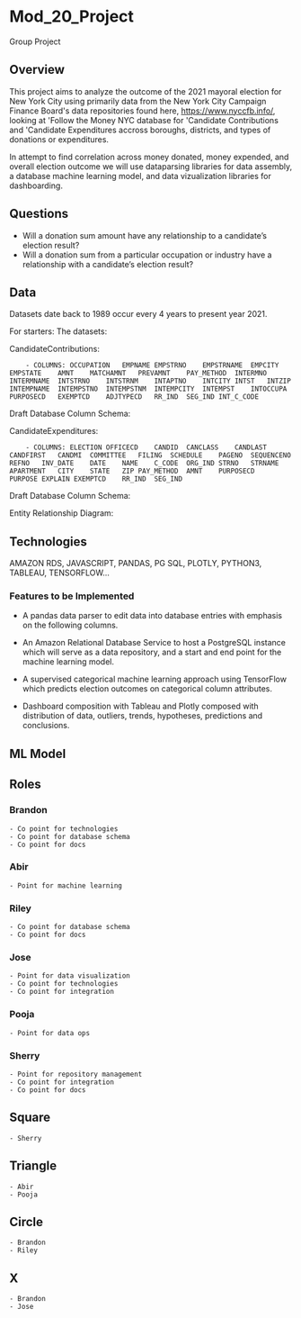 # Mod_20_Project
Group Project

## Overview

This project aims to analyze the outcome of the 2021 mayoral election for New York City using primarily data from the New York City Campaign Finance Board's data repositories found here, https://www.nyccfb.info/, looking at 'Follow the Money NYC database for 'Candidate Contributions and 'Candidate Expenditures accross boroughs, districts, and types of donations or expenditures. 

In attempt to find correlation across money donated, money expended, and overall election outcome we will use dataparsing libraries for data assembly, a database machine learning model, and data vizualization libraries for dashboarding. 

## Questions
- Will a donation sum amount have any relationship to a candidate’s election result?
- Will a donation sum from a particular occupation or industry have a relationship with a candidate’s election result?


## Data
Datasets date back to 1989 occur every 4 years to present year 2021. 

For starters: The datasets:

CandidateContributions:

        - COLUMNS: OCCUPATION	EMPNAME	EMPSTRNO	EMPSTRNAME	EMPCITY	EMPSTATE	AMNT	MATCHAMNT	PREVAMNT	PAY_METHOD	INTERMNO	INTERMNAME	INTSTRNO	INTSTRNM	INTAPTNO	INTCITY	INTST	INTZIP	INTEMPNAME	INTEMPSTNO	INTEMPSTNM	INTEMPCITY	INTEMPST	INTOCCUPA	PURPOSECD	EXEMPTCD	ADJTYPECD	RR_IND	SEG_IND	INT_C_CODE

Draft Database Column Schema: 

CandidateExpenditures:

        - COLUMNS: ELECTION	OFFICECD	CANDID	CANCLASS	CANDLAST	CANDFIRST	CANDMI	COMMITTEE	FILING	SCHEDULE	PAGENO	SEQUENCENO	REFNO	INV_DATE	DATE	NAME	C_CODE	ORG_IND	STRNO	STRNAME	APARTMENT	CITY	STATE	ZIP	PAY_METHOD	AMNT	PURPOSECD	PURPOSE	EXPLAIN	EXEMPTCD	RR_IND	SEG_IND

Draft Database Column Schema: 

  Entity Relationship Diagram:

## Technologies

AMAZON RDS, JAVASCRIPT, PANDAS, PG SQL, PLOTLY, PYTHON3, TABLEAU, TENSORFLOW...

### Features to be Implemented

 - A pandas data parser to edit data into database entries with 
   emphasis on the following columns. 

 - An Amazon Relational Database Service to host a PostgreSQL instance which will serve as a data repository, and a start and end point for the machine learning model. 

 - A supervised categorical machine learning approach using TensorFlow which predicts election outcomes on categorical column attributes.

 - Dashboard composition with Tableau and Plotly composed with distribution of data, outliers, trends, hypotheses, predictions and conclusions. 


## ML Model


## Roles
 ### Brandon
    - Co point for technologies
    - Co point for database schema
    - Co point for docs

### Abir
    - Point for machine learning

### Riley
    - Co point for database schema
    - Co point for docs

### Jose
    - Point for data visualization
    - Co point for technologies
    - Co point for integration

### Pooja
    - Point for data ops

### Sherry
    - Point for repository management
    - Co point for integration
    - Co point for docs

## Square
    - Sherry
## Triangle
    - Abir
    - Pooja
## Circle
    - Brandon
    - Riley
## X
    - Brandon
    - Jose


